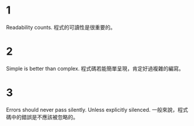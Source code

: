# 1
Readability counts.
程式的可讀性是很重要的。

# 2
Simple is better than complex.
程式碼若能簡單呈現，肯定好過複雜的編寫。

# 3
Errors should never pass silently.
Unless explicitly silenced.
一般來說，程式碼中的錯誤是不應該被忽略的。

